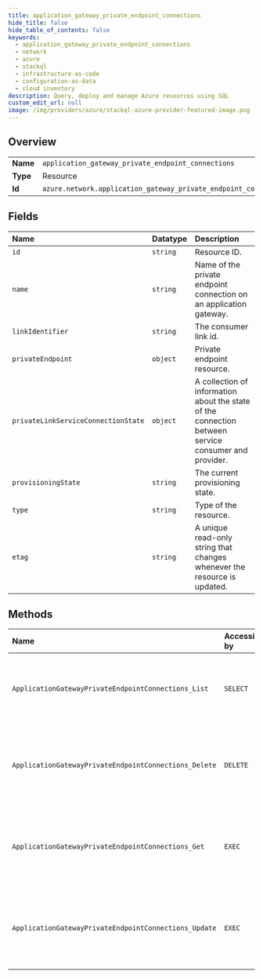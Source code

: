 ```yaml
---
title: application_gateway_private_endpoint_connections
hide_title: false
hide_table_of_contents: false
keywords:
  - application_gateway_private_endpoint_connections
  - network
  - azure    
  - stackql
  - infrastructure-as-code
  - configuration-as-data
  - cloud inventory
description: Query, deploy and manage Azure resources using SQL
custom_edit_url: null
image: /img/providers/azure/stackql-azure-provider-featured-image.png
---
```

  
    

## Overview
<table><tbody>
<tr><td><b>Name</b></td><td><code>application_gateway_private_endpoint_connections</code></td></tr>
<tr><td><b>Type</b></td><td>Resource</td></tr>
<tr><td><b>Id</b></td><td><code>azure.network.application_gateway_private_endpoint_connections</code></td></tr>
</tbody></table>

## Fields
| Name | Datatype | Description |
|:-----|:---------|:------------|
| `id` | `string` | Resource ID. |
| `name` | `string` | Name of the private endpoint connection on an application gateway. |
| `linkIdentifier` | `string` | The consumer link id. |
| `privateEndpoint` | `object` | Private endpoint resource. |
| `privateLinkServiceConnectionState` | `object` | A collection of information about the state of the connection between service consumer and provider. |
| `provisioningState` | `string` | The current provisioning state. |
| `type` | `string` | Type of the resource. |
| `etag` | `string` | A unique read-only string that changes whenever the resource is updated. |
## Methods
| Name | Accessible by | Required Params | Description |
|:-----|:--------------|:----------------|:------------|
| `ApplicationGatewayPrivateEndpointConnections_List` | `SELECT` | `applicationGatewayName, resourceGroupName, subscriptionId` | Lists all private endpoint connections on an application gateway. |
| `ApplicationGatewayPrivateEndpointConnections_Delete` | `DELETE` | `applicationGatewayName, connectionName, resourceGroupName, subscriptionId` | Deletes the specified private endpoint connection on application gateway. |
| `ApplicationGatewayPrivateEndpointConnections_Get` | `EXEC` | `applicationGatewayName, connectionName, resourceGroupName, subscriptionId` | Gets the specified private endpoint connection on application gateway. |
| `ApplicationGatewayPrivateEndpointConnections_Update` | `EXEC` | `applicationGatewayName, connectionName, resourceGroupName, subscriptionId` | Updates the specified private endpoint connection on application gateway. |
